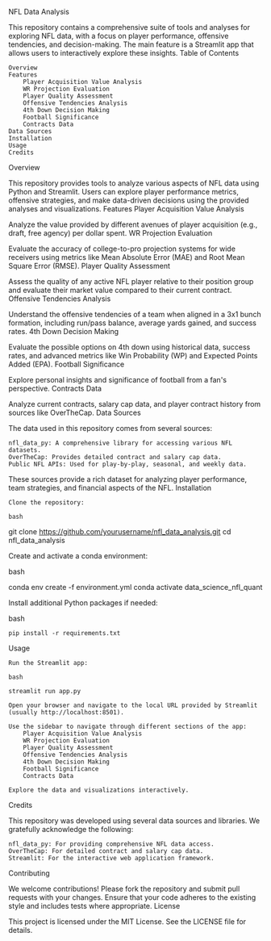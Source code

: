 NFL Data Analysis

This repository contains a comprehensive suite of tools and analyses for exploring NFL data, with a focus on player performance, offensive tendencies, and decision-making. The main feature is a Streamlit app that allows users to interactively explore these insights.
Table of Contents

    Overview
    Features
        Player Acquisition Value Analysis
        WR Projection Evaluation
        Player Quality Assessment
        Offensive Tendencies Analysis
        4th Down Decision Making
        Football Significance
        Contracts Data
    Data Sources
    Installation
    Usage
    Credits

Overview

This repository provides tools to analyze various aspects of NFL data using Python and Streamlit. Users can explore player performance metrics, offensive strategies, and make data-driven decisions using the provided analyses and visualizations.
Features
Player Acquisition Value Analysis

Analyze the value provided by different avenues of player acquisition (e.g., draft, free agency) per dollar spent.
WR Projection Evaluation

Evaluate the accuracy of college-to-pro projection systems for wide receivers using metrics like Mean Absolute Error (MAE) and Root Mean Square Error (RMSE).
Player Quality Assessment

Assess the quality of any active NFL player relative to their position group and evaluate their market value compared to their current contract.
Offensive Tendencies Analysis

Understand the offensive tendencies of a team when aligned in a 3x1 bunch formation, including run/pass balance, average yards gained, and success rates.
4th Down Decision Making

Evaluate the possible options on 4th down using historical data, success rates, and advanced metrics like Win Probability (WP) and Expected Points Added (EPA).
Football Significance

Explore personal insights and significance of football from a fan's perspective.
Contracts Data

Analyze current contracts, salary cap data, and player contract history from sources like OverTheCap.
Data Sources

The data used in this repository comes from several sources:

    nfl_data_py: A comprehensive library for accessing various NFL datasets.
    OverTheCap: Provides detailed contract and salary cap data.
    Public NFL APIs: Used for play-by-play, seasonal, and weekly data.

These sources provide a rich dataset for analyzing player performance, team strategies, and financial aspects of the NFL.
Installation

    Clone the repository:

    bash

git clone https://github.com/yourusername/nfl_data_analysis.git
cd nfl_data_analysis

Create and activate a conda environment:

bash

conda env create -f environment.yml
conda activate data_science_nfl_quant

Install additional Python packages if needed:

bash

    pip install -r requirements.txt

Usage

    Run the Streamlit app:

    bash

    streamlit run app.py

    Open your browser and navigate to the local URL provided by Streamlit (usually http://localhost:8501).

    Use the sidebar to navigate through different sections of the app:
        Player Acquisition Value Analysis
        WR Projection Evaluation
        Player Quality Assessment
        Offensive Tendencies Analysis
        4th Down Decision Making
        Football Significance
        Contracts Data

    Explore the data and visualizations interactively.

Credits

This repository was developed using several data sources and libraries. We gratefully acknowledge the following:

    nfl_data_py: For providing comprehensive NFL data access.
    OverTheCap: For detailed contract and salary cap data.
    Streamlit: For the interactive web application framework.

Contributing

We welcome contributions! Please fork the repository and submit pull requests with your changes. Ensure that your code adheres to the existing style and includes tests where appropriate.
License

This project is licensed under the MIT License. See the LICENSE file for details.